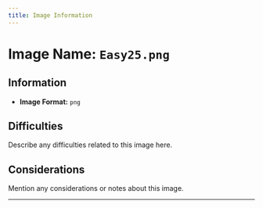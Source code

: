```yaml
---
title: Image Information
---
```


# Image Name: `Easy25.png`

## Information

- **Image Format:** `png`

## Difficulties

Describe any difficulties related to this image here.

## Considerations

Mention any considerations or notes about this image.

---
